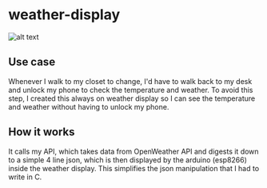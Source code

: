 # weather-display

![alt text]([http://url/to/img.png](https://github.com/at1047/weather-display/blob/main/assets/IMG_1579.JPG)https://github.com/at1047/weather-display/blob/main/assets/IMG_1579.JPG?raw=true "main")

## Use case

Whenever I walk to my closet to change, I'd have to walk back to my desk and unlock my phone to check the temperature and weather. To avoid this step, I created this always on weather display so I can see the temperature and weather without having to unlock my phone.

## How it works

It calls my API, which takes data from OpenWeather API and digests it down to a simple 4 line json, which is then displayed by the arduino (esp8266) inside the weather display. This simplifies the json manipulation that I had to write in C.
